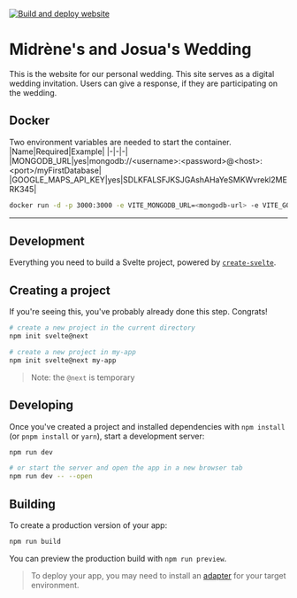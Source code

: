 <!-- markdownlint-disable MD041 -->
[![Build and deploy website](https://github.com/Sharknoon/wedding/actions/workflows/build-and-deploy-website.yml/badge.svg)](https://github.com/Sharknoon/wedding/actions/workflows/build-and-deploy-website.yml)

# Midrène's and Josua's Wedding

This is the website for our personal wedding. This site serves as a digital wedding invitation. Users can give a response, if they are participating on the wedding.

## Docker

Two environment variables are needed to start the container.
|Name|Required|Example|
|-|-|-|
|MONGODB_URL|yes|mongodb://&lt;username&gt;:&lt;password&gt;@&lt;host&gt;:&lt;port&gt;/myFirstDatabase|
|GOOGLE_MAPS_API_KEY|yes|SDLKFALSFJKSJGAshAHaYeSMKWvrekl2MERK345|

```bash
docker run -d -p 3000:3000 -e VITE_MONGODB_URL=<mongodb-url> -e VITE_GOOGLE_MAPS_API_KEY=<google-maps-api-key> ghcr.io/sharknoon/wedding
```

---

## Development

Everything you need to build a Svelte project, powered by [`create-svelte`](https://github.com/sveltejs/kit/tree/master/packages/create-svelte).

## Creating a project

If you're seeing this, you've probably already done this step. Congrats!

```bash
# create a new project in the current directory
npm init svelte@next

# create a new project in my-app
npm init svelte@next my-app
```

> Note: the `@next` is temporary

## Developing

Once you've created a project and installed dependencies with `npm install` (or `pnpm install` or `yarn`), start a development server:

```bash
npm run dev

# or start the server and open the app in a new browser tab
npm run dev -- --open
```

## Building

To create a production version of your app:

```bash
npm run build
```

You can preview the production build with `npm run preview`.

> To deploy your app, you may need to install an [adapter](https://kit.svelte.dev/docs/adapters) for your target environment.
